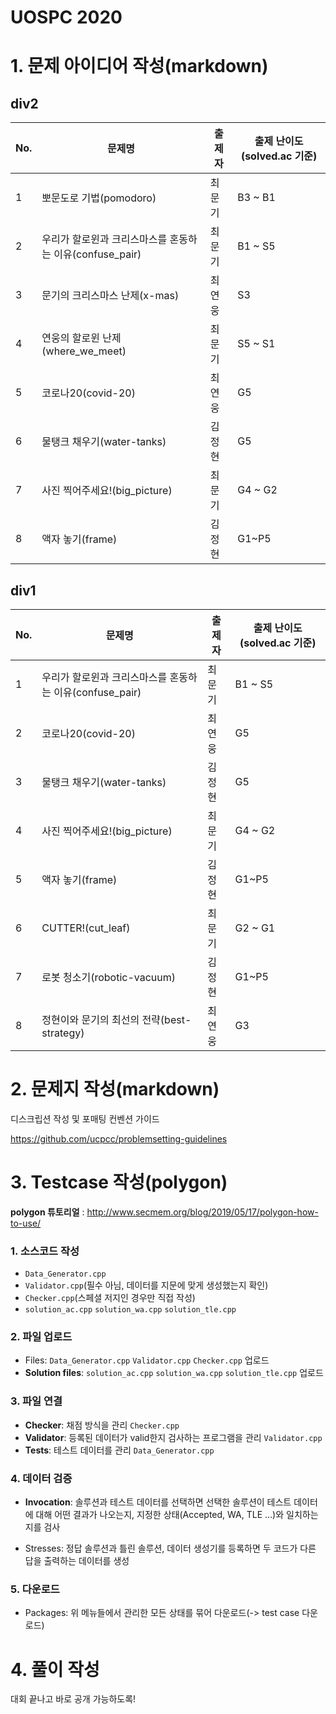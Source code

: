 # UOSPC 2020
# 1. 문제 아이디어 작성(markdown)

## div2

| No.  | 문제명                                | 출제자 | 출제 난이도(solved.ac 기준) |
| ---- | ------------------------------------- | ------ | --------------------------- |
| 1    | 뽀문도로 기법(pomodoro)           | 최문기 | B3 ~ B1                     |
| 2 | 우리가 할로윈과 크리스마스를 혼동하는 이유(confuse_pair) | 최문기 | B1 ~ S5 |
| 3    | 문기의 크리스마스 난제(x-mas)         | 최연웅 | S3                          |
| 4    | 연웅의 할로윈 난제(where_we_meet)     | 최문기 | S5 ~ S1                     |
| 5    | 코로나20(covid-20)                    | 최연웅 | G5                         |
| 6    | 물탱크 채우기(water-tanks)            | 김정현 |  G5                          |
| 7    | 사진 찍어주세요!(big_picture)         | 최문기 | G4 ~ G2                     |
| 8    | 액자 놓기(frame)                      | 김정현 |  G1~P5                       |

## div1

| No.  | 문제명                                | 출제자 | 출제 난이도(solved.ac 기준) |
| ---- | ------------------------------------- | ------ | --------------------------- |
| 1 | 우리가 할로윈과 크리스마스를 혼동하는 이유(confuse_pair) | 최문기 | B1 ~ S5 |
| 2    | 코로나20(covid-20)                    | 최연웅 |  G5                       |
| 3    | 물탱크 채우기(water-tanks)            | 김정현 |    G5                      |
| 4    | 사진 찍어주세요!(big_picture)         | 최문기 | G4 ~ G2                     |
| 5    | 액자 놓기(frame)                      | 김정현 |   G1~P5                       |
| 6    | CUTTER!(cut_leaf)          | 최문기 | G2 ~ G1                     |
| 7    | 로봇 청소기(robotic-vacuum)           | 김정현 |     G1~P5                   |
| 8    | 정현이와 문기의 최선의 전략(best-strategy)     | 최연웅 | G3                  |



# 2. 문제지 작성(markdown)

디스크립션 작성 및 포매팅 컨벤션 가이드

https://github.com/ucpcc/problemsetting-guidelines



# 3. Testcase 작성(polygon)

**polygon 튜토리얼** : http://www.secmem.org/blog/2019/05/17/polygon-how-to-use/

### 1. 소스코드 작성

- `Data_Generator.cpp`
- `Validator.cpp`(필수 아님, 데이터를 지문에 맞게 생성했는지 확인)
- `Checker.cpp`(스페셜 저지인 경우만 직접 작성)
- `solution_ac.cpp` `solution_wa.cpp` `solution_tle.cpp`

### 2. 파일 업로드

- Files: `Data_Generator.cpp` `Validator.cpp` `Checker.cpp` 업로드
- **Solution files**: `solution_ac.cpp` `solution_wa.cpp` `solution_tle.cpp` 업로드

### 3. 파일 연결

- **Checker**: 채점 방식을 관리 `Checker.cpp`
- **Validator**: 등록된 데이터가 valid한지 검사하는 프로그램을 관리 `Validator.cpp`
- **Tests**: 테스트 데이터를 관리 `Data_Generator.cpp`

### 4. 데이터 검증

- **Invocation**: 솔루션과 테스트 데이터를 선택하면 선택한 솔루션이 테스트 데이터에 대해 어떤 결과가 나오는지, 지정한 상태(Accepted, WA, TLE …)와 일치하는지를 검사

- Stresses: 정답 솔루션과 틀린 솔루션, 데이터 생성기를 등록하면 두 코드가 다른 답을 출력하는 데이터를 생성

### 5. 다운로드

- Packages: 위 메뉴들에서 관리한 모든 상태를 묶어 다운로드(-> test case 다운로드)



# 4. 풀이 작성

대회 끝나고 바로 공개 가능하도록!

